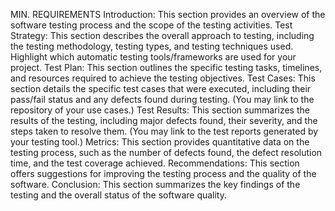 

MIN. REQUIREMENTS
Introduction: This section provides an overview of the software testing process and the scope of the testing activities.
Test Strategy: This section describes the overall approach to testing, including the testing methodology, testing types, and testing techniques used. Highlight which automatic testing tools/frameworks are used for your project.
Test Plan: This section outlines the specific testing tasks, timelines, and resources required to achieve the testing objectives.
Test Cases: This section details the specific test cases that were executed, including their pass/fail status and any defects found during testing. (You may link to the repository of your use cases.)
Test Results: This section summarizes the results of the testing, including major defects found, their severity, and the steps taken to resolve them. (You may link to the test reports generated by your testing tool.)
Metrics: This section provides quantitative data on the testing process, such as the number of defects found, the defect resolution time, and the test coverage achieved.
Recommendations: This section offers suggestions for improving the testing process and the quality of the software.
Conclusion: This section summarizes the key findings of the testing and the overall status of the software quality.